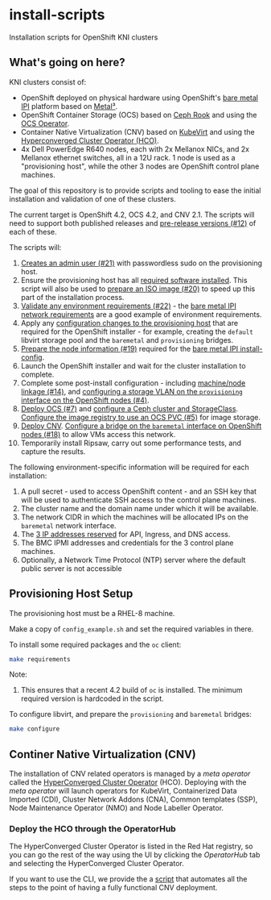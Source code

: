 # install-scripts
Installation scripts for OpenShift KNI clusters

## What's going on here?

KNI clusters consist of:

* OpenShift deployed on physical hardware using OpenShift's [bare
  metal
  IPI](https://github.com/openshift/installer/blob/master/docs/user/metal/install_ipi.md)
  platform based on [Metal³](http://metal3.io/).
* OpenShift Container Storage (OCS) based on [Ceph
  Rook](https://rook.io/) and using the [OCS
  Operator](https://github.com/openshift/ocs-operator).
* Container Native Virtualization (CNV) based on
  [KubeVirt](https://kubevirt.io/) and using the [Hyperconverged
  Cluster Operator
  (HCO)](https://github.com/kubevirt/hyperconverged-cluster-operator).
* 4x Dell PowerEdge R640 nodes, each with 2x Mellanox NICs, and 2x
  Mellanox ethernet switches, all in a 12U rack. 1 node is used as a
  "provisioning host", while the other 3 nodes are OpenShift control
  plane machines.

The goal of this repository is to provide scripts and tooling to ease
the initial installation and validation of one of these clusters.

The current target is OpenShift 4.2, OCS 4.2, and CNV 2.1. The scripts
will need to support both published releases and [pre-release versions
(#12)](https://github.com/openshift-kni/install-scripts/issues/12) of
each of these.

The scripts will:

1. [Creates an admin user
   (#21)](https://github.com/openshift-kni/install-scripts/issues/21)
   with passwordless sudo on the provisioning host.
1. Ensure the provisioning host has all [required software
   installed](https://github.com/openshift-kni/install-scripts/blob/master/01_install_requirements.sh). This
   script will also be used to [prepare an ISO image
   (#20)](https://github.com/openshift-kni/install-scripts/issues/20)
   to speed up this part of the installation process.
1. [Validate any environment requirements
   (#22)](https://github.com/openshift-kni/install-scripts/issues/22) -
   the [bare metal IPI network
   requirements](https://github.com/openshift/installer/blob/master/docs/user/metal/install_ipi.md#network-requirements)
   are a good example of environment requirements.
1. Apply any [configuration changes to the provisioning
   host](https://github.com/openshift-kni/install-scripts/blob/master/02_configure_host.sh)
   that are required for the OpenShift installer - for example,
   creating the `default` libvirt storage pool and the `baremetal` and
   `provisioning` bridges.
1. [Prepare the node information
   (#19)](https://github.com/openshift-kni/install-scripts/issues/19)
   required for the [bare metal IPI
   install-config](https://github.com/openshift/installer/blob/master/docs/user/metal/install_ipi.md#install-config).
1. Launch the OpenShift installer and wait for the cluster
   installation to complete.
1. Complete some post-install configuration - including [machine/node
   linkage
   (#14)](https://github.com/openshift-kni/install-scripts/issues/14),
   and [configuring a storage VLAN on the `provisioning` interface on
   the OpenShift nodes
   (#4)](https://github.com/openshift-kni/install-scripts/issues/4).
1. [Deploy OCS
   (#7)](https://github.com/openshift-kni/install-scripts/issues/7)
   and [configure a Ceph cluster and
   StorageClass](https://github.com/openshift-kni/install-scripts/blob/master/OCS/customize-ocs.sh). [Configure
   the image registry to use an OCS PVC
   (#5)](https://github.com/openshift-kni/install-scripts/issues/5)
   for image storage.
1. [Deploy
   CNV](https://github.com/openshift-kni/install-scripts/blob/master/CNV/deploy-cnv.sh). [Configure
   a bridge on the `baremetal` interface on OpenShift nodes
   (#18)](https://github.com/openshift-kni/install-scripts/issues/18)
   to allow VMs access this network.
1. Temporarily install Ripsaw, carry out some performance tests, and
   capture the results.

The following environment-specific information will be required for
each installation:

1. A pull secret - used to access OpenShift content - and an SSH key
   that will be used to authenticate SSH access to the control plane
   machines.
1. The cluster name and the domain name under which it will be
   available.
1. The network CIDR in which the machines will be allocated IPs on the
   `baremetal` network interface.
1. The [3 IP addresses
   reserved](https://github.com/openshift/installer/blob/master/docs/user/metal/install_ipi.md#network-requirements)
   for API, Ingress, and DNS access.
1. The BMC IPMI addresses and credentials for the 3 control plane
   machines.
1. Optionally, a Network Time Protocol (NTP) server where the default
   public server is not accessible

## Provisioning Host Setup

The provisioning host must be a RHEL-8 machine.

Make a copy of `config_example.sh` and set the required variables in
there.

To install some required packages and the `oc` client:

```sh
make requirements
```

Note:

1. This ensures that a recent 4.2 build of `oc` is installed. The
   minimum required version is hardcoded in the script.

To configure libvirt, and prepare the `provisioning` and `baremetal`
bridges:

```sh
make configure
```

## Continer Native Virtualization (CNV)
The installation of CNV related operators is managed by a *meta operator*
called the [HyperConverged Cluster Operator](https://github.com/kubevirt/hyperconverged-cluster-operator) (HCO).
Deploying with the *meta operator* will launch operators for KubeVirt,
Containerized Data Imported (CDI), Cluster Network Addons (CNA),
Common templates (SSP), Node Maintenance Operator (NMO) and Node Labeller Operator.

### Deploy the HCO through the OperatorHub

The HyperConverged Cluster Operator is listed in the Red Hat registry,
so you can go the rest of the way using the UI by clicking the *OperatorHub* tab
and selecting the HyperConverged Cluster Operator.

If you want to use the CLI, we provide the a [script](CNV/deploy-cnv.sh)
that automates all the steps to the point of having a fully functional
CNV deployment.
